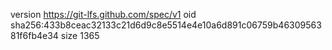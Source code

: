 version https://git-lfs.github.com/spec/v1
oid sha256:433b8ceac32133c21d6d9c8e5514e4e10a6d891c06759b4630956381f6fb4e34
size 1365
